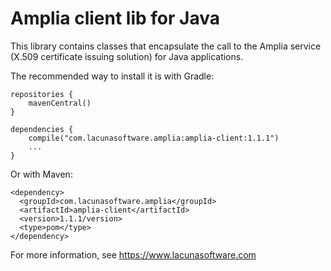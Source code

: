 # Amplia client lib for Java

This library contains classes that encapsulate the call to the Amplia service (X.509 certificate
issuing solution) for Java applications.

The recommended way to install it is with Gradle:

    repositories {
        mavenCentral()
    }
 
    dependencies {
        compile("com.lacunasoftware.amplia:amplia-client:1.1.1")
        ...
    }

Or with Maven:

    <dependency>
      <groupId>com.lacunasoftware.amplia</groupId>
      <artifactId>amplia-client</artifactId>
      <version>1.1.1/version>
      <type>pom</type>
    </dependency>


For more information, see https://www.lacunasoftware.com

